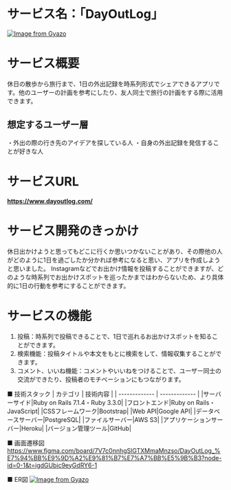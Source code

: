 # サービス名：「DayOutLog」
[![Image from Gyazo](https://i.gyazo.com/6c791f2e1ca99c2a6cac251259e7bc69.png)](https://gyazo.com/6c791f2e1ca99c2a6cac251259e7bc69)

# サービス概要
休日の散歩から旅行まで、1日の外出記録を時系列形式でシェアできるアプリです。他のユーザーの計画を参考にしたり、友人同士で旅行の計画をする際に活用できます。

## 想定するユーザー層
・外出の際の行き先のアイデアを探している人
・自身の外出記録を発信することが好きな人

# サービスURL
**https://www.dayoutlog.com/**

# サービス開発のきっかけ
休日出かけようと思ってもどこに行くか思いつかないことがあり、その際他の人がどのように1日を過ごしたか分かれば参考になると思い、アプリを作成しようと思いました。
Instagramなどでお出かけ情報を投稿することができますが、どのような時系列でお出かけスポットを巡ったかまではわからないため、より具体的に1日の行動を参考にすることができます。

# サービスの機能
1. 投稿：時系列で投稿できることで、1日で巡れるお出かけスポットを知ることができます。
2. 検索機能：投稿タイトルや本文をもとに検索をして、情報収集することができます。
3. コメント、いいね機能：コメントやいいねをつけることで、ユーザー同士の交流ができたり、投稿者のモチベーションにもつながります。

■ 技術スタック
| カテゴリ | 技術内容 |
| ------------- | ------------- |
|サーバーサイド|Ruby on Rails 7.1.4・Ruby 3.3.0|
|フロントエンド|Ruby on Rails・JavaScript|
|CSSフレームワーク|Bootstrap|
|Web API|Google API|
|データベースサーバー|PostgreSQL|
|ファイルサーバー|AWS S3|
|アプリケーションサーバー|Heroku|
|バージョン管理ツール|GitHub|

■ 画面遷移図
https://www.figma.com/board/7V7c0nnhgSlGTXMmaMnzso/DayOutLog_%E7%94%BB%E9%9D%A2%E9%81%B7%E7%A7%BB%E5%9B%B3?node-id=0-1&t=igdGUbic9eyGdRY6-1

■ ER図
[![Image from Gyazo](https://i.gyazo.com/b4298a0e00e0c419d6cb3f70a222a585.png)](https://gyazo.com/b4298a0e00e0c419d6cb3f70a222a585)
